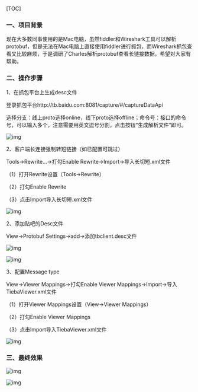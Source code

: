 [TOC]

### **一、项目背景**

   现在大多数同事使用的是Mac电脑，虽然fiddler和Wireshark工具可以解析protobuf，但是无法在Mac电脑上直接使用fiddler进行抓包，而Wireshark抓包查看又比较麻烦，于是调研了Charles解析protobuf查看长链接数据，希望对大家有帮助。

### **二、操作步骤**

1、在抓包平台上生成desc文件

登录抓包平台http://tb.baidu.com:8081/capture/#/captureDataApi

选择分支：线上proto选择online，线下proto选择offline；命令号：接口的命令号，可以输入多个，注意需要用英文逗号分割，点击按钮“生成解析文件”即可。

![img](https://tva1.sinaimg.cn/large/008i3skNly1gxergi2t6sj31z20tegtw.jpg)

2、客户端长连接强制转短链接（如已配置可跳过）

Tools->Rewrite...->打勾Enable Rewrite->Import->导入长切短.xml文件

（1）打开Rewrite设置（Tools->Rewrite）

（2）打勾Enable Rewrite

（3）点击Import导入长切短.xml文件

![img](https://tva1.sinaimg.cn/large/008i3skNly1gxergfkkjsj31020s4n0f.jpg)

2、添加贴吧的Desc文件

View->Protobuf Settings->add→添加tbclient.desc文件

![img](https://tva1.sinaimg.cn/large/008i3skNly1gxergditzuj30va0u0q61.jpg)

![img](https://tva1.sinaimg.cn/large/008i3skNly1gxergditzuj30va0u0q61.jpg)

3、配置Message type

View->Viewer Mappings->打勾Enable Viewer Mappings->Import->导入TiebaViewer.xml文件

（1）打开Viewer Mappings设置（View->Viewer Mappings）

（2）打勾Enable Viewer Mappings

（3）点击Import导入TiebaViewer.xml文件

![img](https://tva1.sinaimg.cn/large/008i3skNly1gxergcbre7j30tw0ikdk9.jpg)





### 三、最终效果

![img](https://tva1.sinaimg.cn/large/008i3skNly1gxergazdwqj319i0qmjz4.jpg)

![img](https://tva1.sinaimg.cn/large/008i3skNly1gxerga406ij317c0qkafh.jpg)